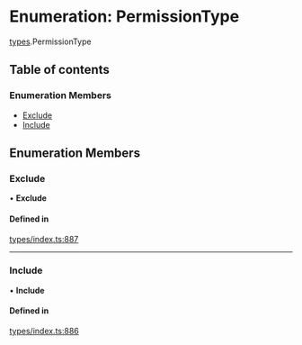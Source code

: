 # Enumeration: PermissionType

[types](../wiki/types).PermissionType

## Table of contents

### Enumeration Members

- [Exclude](../wiki/types.PermissionType#exclude)
- [Include](../wiki/types.PermissionType#include)

## Enumeration Members

### Exclude

• **Exclude**

#### Defined in

[types/index.ts:887](https://github.com/PolymathNetwork/polymesh-sdk/blob/49113a20/src/types/index.ts#L887)

___

### Include

• **Include**

#### Defined in

[types/index.ts:886](https://github.com/PolymathNetwork/polymesh-sdk/blob/49113a20/src/types/index.ts#L886)

